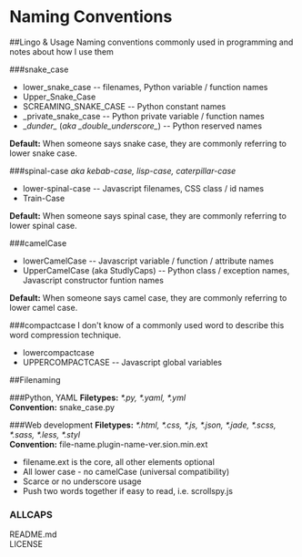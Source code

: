 Naming Conventions
==================

##Lingo & Usage
Naming conventions commonly used in programming and notes about how I use them

###snake_case
* lower_snake_case -- filenames, Python variable / function names
* Upper_Snake_Case
* SCREAMING_SNAKE_CASE -- Python constant names
* _private_snake_case -- Python private variable / function names
* \__dunder\__ (*aka \__double_underscore\__*) -- Python reserved names

**Default:** When someone says snake case, they are commonly referring to lower snake case.
 
###spinal-case
*aka kebab-case, lisp-case, caterpillar-case*  
* lower-spinal-case -- Javascript filenames, CSS class / id names  
* Train-Case  

**Default:** When someone says spinal case, they are commonly referring to lower spinal case.

###camelCase
* lowerCamelCase -- Javascript variable / function / attribute names  
* UpperCamelCase (aka StudlyCaps) -- Python class / exception names, Javascript constructor funtion names

**Default:** When someone says camel case, they are commonly referring to lower camel case.

###compactcase
I don't know of a commonly used word to describe this word compression technique.  
* lowercompactcase  
* UPPERCOMPACTCASE -- Javascript global variables

##Filenaming

###Python, YAML
**Filetypes:** _*.py, *.yaml, *.yml_  
**Convention:** snake_case.py  

###Web development
**Filetypes:** _*.html, *.css, *.js, *.json, *.jade, *.scss, *.sass, *.less, *.styl_  
**Convention:** file-name.plugin-name-ver.sion.min.ext  
* filename.ext is the core, all other elements optional
* All lower case - no camelCase (universal compatibility)
* Scarce or no underscore usage
* Push two words together if easy to read, i.e. scrollspy.js

### ALLCAPS
README.md  
LICENSE  

